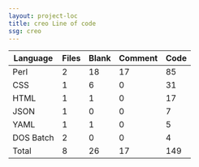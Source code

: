 ```yaml
---
layout: project-loc
title: creo Line of code
ssg: creo
---
```

<div class="table-responsive">
<table class="table">
<thead><tr>
<th>Language</th>
<th>Files</th>
<th>Blank</th>
<th>Comment</th>
<th>Code</th>
</tr></thead><tbody>
<tr><td>Perl</td><td> 2</td><td> 18</td><td> 17</td><td> 85</td></tr>
<tr><td>CSS</td><td> 1</td><td> 6</td><td> 0</td><td> 31</td></tr>
<tr><td>HTML</td><td> 1</td><td> 1</td><td> 0</td><td> 17</td></tr>
<tr><td>JSON</td><td> 1</td><td> 0</td><td> 0</td><td> 7</td></tr>
<tr><td>YAML</td><td> 1</td><td> 1</td><td> 0</td><td> 5</td></tr>
<tr><td>DOS Batch</td><td> 2</td><td> 0</td><td> 0</td><td> 4</td></tr>
<tr><td>Total</td><td>8</td><td>26</td><td>17</td><td>149</td></tr>
</tbody></table></div>
